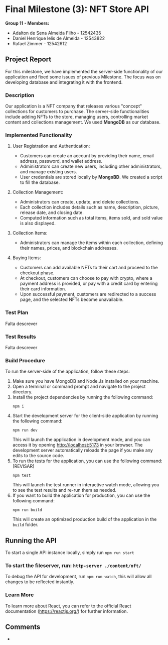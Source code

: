 # Final Milestone (3): NFT Store API

**Group 11 - Members:**

- Adalton de Sena Almeida Filho - 12542435
- Daniel Henrique lelis de Almeida - 12543822
- Rafael Zimmer - 12542612

## Project Report

For this milestone, we have implemented the server-side functionality of our application and fixed some issues of previous Milestone. The focus was on developing
database and integrating it with the frontend.

### Description

Our application is a NFT company that releases various "concept" collections for customers to purchase. The server-side
functionalities include adding NFTs to the store, managing users, controlling market content and collections management. We used **MongoDB** as our database.

### Implemented Functionality

1. User Registration and Authentication:

    - Customers can create an account by providing their name, email address, password, and wallet address.
    - Administrators can create new users, including other administrators, and manage existing users.
    - User credentials are stored locally by **MongoBD**. We created a script to fill the database.

2. Collection Management:

    - Administrators can create, update, and delete collections.
    - Each collection includes details such as name, description, picture, release date, and closing date.
    - Computed information such as total items, items sold, and sold value is also displayed.

3. Collection Items:

    - Administrators can manage the items within each collection, defining their names, prices, and blockchain
      addresses.

4. Buying Items:

    - Customers can add available NFTs to their cart and proceed to the checkout phase.
    - At checkout, customers can choose to pay with crypto, where a payment address is provided, or pay with a credit
      card
      by entering their card information.
    - Upon successful payment, customers are redirected to a success page, and the selected NFTs become unavailable.

### Test Plan

Falta descrever

### Test Results

Falta descrever

### Build Procedure

To run the server-side of the application, follow these steps:

1. Make sure you have MongoDB and Node.Js installed on your machine.
2. Open a terminal or command prompt and navigate to the project directory.
3. Install the project dependencies by running the following command:
   ```
   npm i
   ```
4. Start the development server for the client-side application by running the following command:
   ```
   npm run dev
   ```
   This will launch the application in development mode, and you can access it by
   opening [http://localhost:5173](http://localhost:5173) in your browser.
   The development server automatically reloads the page if you make any edits to the source code.
5. To run the tests for the application, you can use the following command: [REVISAR]
   ```
   npm test
   ```
   This will launch the test runner in interactive watch mode, allowing you to see the test results and re-run them as
   needed.
6. If you want to build the application for production, you can use the following command:
   ```
   npm run build
   ```
   This will create an optimized production build of the application in the `build` folder.


## Running the API

To start a single API instance locally, simply run 
```npm run start```
### To start the fileserver, run: `http-server ./content/nft/`



To debug the API for development, run
```npm run watch```,
this will allow all changes to be reflected instantly.

### Learn More

To learn more about React, you can refer to the official React documentation (https://reactjs.org/) for further
information.

## Comments

- 
